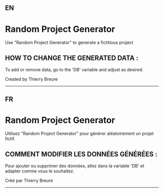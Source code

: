 <h2>EN</h2>
<h1>Random Project Generator</h1>

<p>Use "Random Project Generator" to generate a fictitious project</p>

<h2>HOW TO CHANGE THE GENERATED DATA :</h2>

<p>To add or remove data, go to the 'DB' variable and adjust as desired.</p>

<p>Created by Thierry Breure</p>
<hr>

<h2>FR</h2>
<h1>Random Project Generator</h1>

<p>Utilisez "Random Project Generator" pour générer aléatoirement un projet fictif.</p>

<h2>COMMENT MODIFIER LES DONNÉES GÉNÉRÉES :</h2>

<p>Pour ajouter ou supprimer des données, allez dans la variable 'DB' et adapter comme vous le souhaitez.</p>

<p>Créé par Thierry Breure</p>
<hr>
